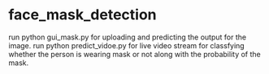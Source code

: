 # face_mask_detection

run python gui_mask.py for uploading and predicting the output for the image.
run python predict_vidoe.py for live video stream for classfying whether the person is wearing mask or not along with the probability of the mask.
